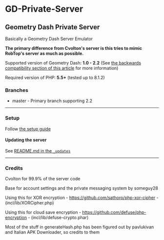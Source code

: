 # GD-Private-Server
## Geometry Dash Private Server
Basically a Geometry Dash Server Emulator

**The primary difference from Cvolton's server is this tries to mimic RobTop's server as much as possible.**

Supported version of Geometry Dash: **1.0 - 2.2**
(See [the backwards compatibility section of this article](https://github.com/Kiwi-i/GD-Private-Server/wiki/Deliberate-differences-from-real-GD) for more information)

Required version of PHP: **5.5+** (tested up to 8.1.2)

### Branches
- master - Primary branch supporting 2.2
***
### Setup
Follow [the setup guide](https://github.com/Kiwi-i/GD-Private-Server/wiki/Setup-guide-for-VPSs-and-Webserver-Hosts)

#### Updating the server
See [README.md in the `_updates`](_updates/README.md)
***
### Credits
Cvolton for 99.9% of the server code

Base for account settings and the private messaging system by someguy28

Using this for XOR encryption - https://github.com/sathoro/php-xor-cipher - (incl/lib/XORCipher.php)

Using this for cloud save encryption - https://github.com/defuse/php-encryption - (incl/lib/defuse-crypto.phar)

Most of the stuff in generateHash.php has been figured out by pavlukivan and Italian APK Downloader, so credits to them
